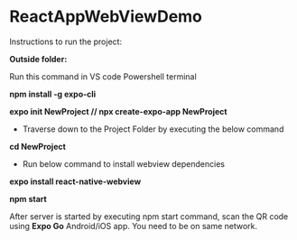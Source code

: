 # ReactAppWebViewDemo

Instructions to run the project:

**Outside folder:**

Run this command in VS code Powershell terminal

**npm install -g expo-cli**

**expo init NewProject // npx create-expo-app NewProject**

- Traverse down to the Project Folder by executing the below command

**cd NewProject**

- Run below command to install webview dependencies

**expo install react-native-webview**

**npm start**

After server is started by executing npm start command, scan the QR code using **Expo Go** Android/iOS app. You need to be on same network.
